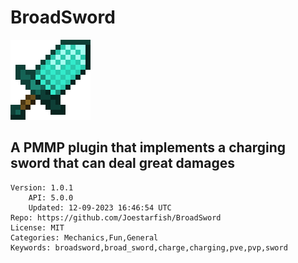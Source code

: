 # BroadSword
<img src="https://raw.githubusercontent.com/Joestarfish/BroadSword/56daf1e1ed60ab018c0cd438bbdc58f65e81e741/icon.png" width="128" height="128" />

## A PMMP plugin that implements a charging sword that can deal great damages
```properties
Version: 1.0.1
    API: 5.0.0
    Updated: 12-09-2023 16:46:54 UTC
Repo: https://github.com/Joestarfish/BroadSword
License: MIT
Categories: Mechanics,Fun,General
Keywords: broadsword,broad_sword,charge,charging,pve,pvp,sword
```